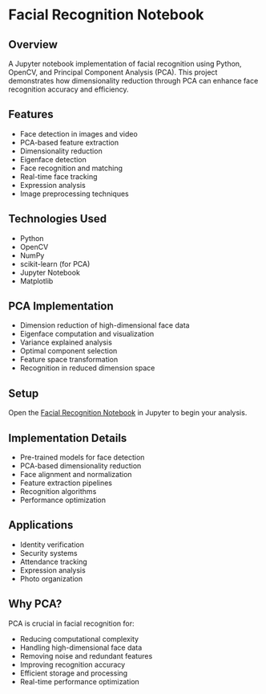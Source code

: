 # Facial Recognition Notebook

## Overview
A Jupyter notebook implementation of facial recognition using Python, OpenCV, and Principal Component Analysis (PCA). This project demonstrates how dimensionality reduction through PCA can enhance face recognition accuracy and efficiency.

## Features
- Face detection in images and video
- PCA-based feature extraction
- Dimensionality reduction
- Eigenface detection
- Face recognition and matching
- Real-time face tracking
- Expression analysis
- Image preprocessing techniques

## Technologies Used
- Python
- OpenCV
- NumPy
- scikit-learn (for PCA)
- Jupyter Notebook
- Matplotlib

## PCA Implementation
- Dimension reduction of high-dimensional face data
- Eigenface computation and visualization
- Variance explained analysis
- Optimal component selection
- Feature space transformation
- Recognition in reduced dimension space

## Setup
Open the [Facial Recognition Notebook](facial_recognition.ipynb) in Jupyter to begin your analysis.

## Implementation Details
- Pre-trained models for face detection
- PCA-based dimensionality reduction
- Face alignment and normalization
- Feature extraction pipelines
- Recognition algorithms
- Performance optimization

## Applications
- Identity verification
- Security systems
- Attendance tracking
- Expression analysis
- Photo organization

## Why PCA?
PCA is crucial in facial recognition for:
- Reducing computational complexity
- Handling high-dimensional face data
- Removing noise and redundant features
- Improving recognition accuracy
- Efficient storage and processing
- Real-time performance optimization
